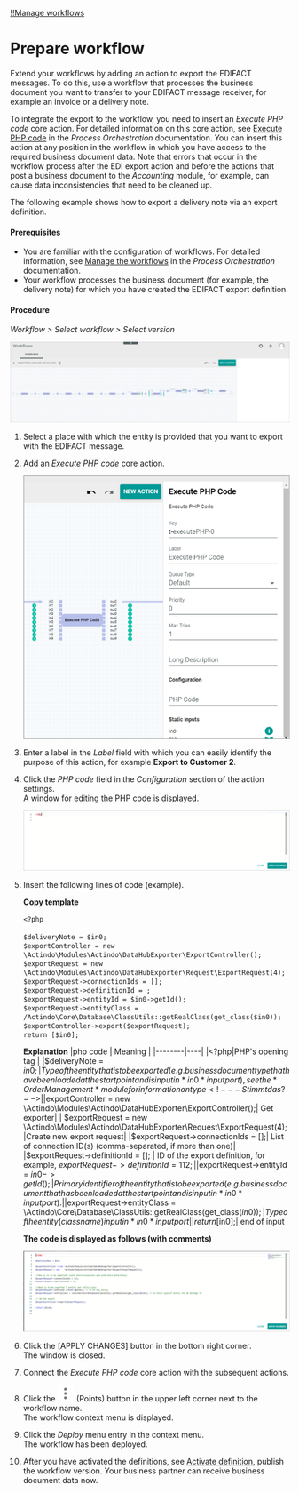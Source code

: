 [!!Manage workflows](../../ActindoWorkFlow/Operation/01_ManageWorkflows.md)

# Prepare workflow

Extend your workflows by adding an action to export the EDIFACT messages. To do this, use a workflow that processes the business document you want to transfer to your EDIFACT message receiver, for example an invoice or a delivery note. 

To integrate the export to the workflow, you need to insert an
*Execute PHP code* core action. For detailed information on this core action, see [Execute PHP code](../../ActindoWorkFlow/UserInterface/08_CoreActions.md#execute-php-code) in the *Process Orchestration* documentation. You can insert this action at any position in the workflow in which you have access to the required business document data. Note that errors that occur in the workflow process after the EDI export action and before the actions that post a business document to the *Accounting* module, for example, can cause data inconsistencies that need to be cleaned up.

The following example shows how to export a delivery note via an export definition.


#### Prerequisites

- You are familiar with the configuration of workflows. For detailed information, see [Manage the workflows](../../ActindoWorkFlow/Operation/01_ManageWorkflows.md) in the *Process Orchestration* documentation. 
- Your workflow processes the business document (for example, the delivery note) for which you have created the EDIFACT export definition. 


#### Procedure

*Workflow > Select workflow > Select version*

![Workflow versions](../../Assets/Screenshots/ActindoWorkFlow/Workflows/WorkflowEditor.png "[Workflow editor]")

1. Select a place with which the entity is provided that you want to export with the EDIFACT message.

2. Add an *Execute PHP code* core action.

    ![Add Execute PHP code](../../Assets/Screenshots/EDI/Operation/WorkflowExecutePHPCode.png "[Add Execute PHP code]")

3. Enter a label in the *Label* field with which you can easily identify the purpose of this action, for example **Export to Customer 2**.

4. Click the *PHP code* field in the *Configuration* section of the action settings.   
    A window for editing the PHP code is displayed.

    ![PHP code input window](../../Assets/Screenshots/EDI/Operation/WorkflowPHPInputWindow.png "[PHP code input window]")

5. Insert the following lines of code (example).

    **Copy template**
    ```
    <?php
 
    $deliveryNote = $in0;
    $exportController = new \Actindo\Modules\Actindo\DataHubExporter\ExportController();
    $exportRequest = new  \Actindo\Modules\Actindo\DataHubExporter\Request\ExportRequest(4);   
    $exportRequest->connectionIds = []; 
    $exportRequest->definitionId = ;    
    $exportRequest->entityId = $in0->getId();
    $exportRequest->entityClass = /Actindo\Core\Database\ClassUtils::getRealClass(get_class($in0));  
    $exportController->export($exportRequest);
    return [$in0];
    ```
    

    **Explanation**
    |php code | Meaning |
    |--------|----|
    |<?php|PHP's opening tag     |
    |$deliveryNote = $in0;| Type of the entity that is to be exported (e.g. business document type that have been loaded at the start point and is input in *in0* input port), see the *Order Management* module for information on type <!---Stimmt das?-->|
    |$exportController = new \Actindo\Modules\Actindo\DataHubExporter\ExportController();| Get exporter|
    | $exportRequest = new \Actindo\Modules\Actindo\DataHubExporter\Request\ExportRequest(4);|Create new export request|  
    |$exportRequest->connectionIds = [];| List of connection ID(s) (comma-separated, if more than one)|
    |$exportRequest->definitionId = []; | ID of the export definition, for example, $exportRequest->definitionId = 112;|
    |$exportRequest->entityId = $in0->getId(); | Primary identifier of the entity that is to be exported (e.g. business document that has been loaded at the start point and is input in *in0* input port).|
    |$exportRequest->entityClass = \Actindo\Core\Database\ClassUtils::getRealClass(get_class($in0));| Type of the entity (class name) input in *in0* input port|
    |return [$in0];| end of input

    **The code is displayed as follows (with comments)**

    ![PHP code example](../../Assets/Screenshots/EDI/Operation/WorfflowPHPCodeExample.png "[PHP code example]")
     
5. Click the [APPLY CHANGES] button in the bottom right corner.   
    The window is closed.

6. Connect the *Execute PHP code* core action with the subsequent actions.

7. Click the ![Points](../../Assets/Icons/Points02.png "[Points]") (Points) button in the upper left corner next to the workflow name.   
  The workflow context menu is displayed.

8. Click the *Deploy* menu entry in the context menu.   
  The workflow has been deployed. 
  
9. After you have activated the definitions, see [Activate definition](01_ManageDefinitions.md#activate-definition), publish the workflow version.
  Your business partner can receive business document data now.
